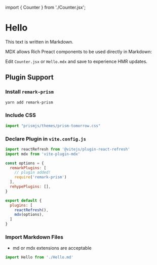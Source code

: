 import { Counter } from './Counter.jsx';

# Hello

This text is written in Markdown.

MDX allows Rich Preact components to be used directly in Markdown: <Counter/>

Edit `Counter.jsx` or `Hello.mdx` and save to experience HMR updates.

## Plugin Support

### Install `remark-prism`

```bash
yarn add remark-prism
```

### Include CSS

```javascript
import "prismjs/themes/prism-tomorrow.css"
```

### Declare Plugin in `vite.config.js`

```javascript
import reactRefresh from '@vitejs/plugin-react-refresh'
import mdx from 'vite-plugin-mdx'

const options = {
  remarkPlugins: [
    // plugin added!
    require('remark-prism')
  ],
  rehypePlugins: [],
}

export default {
  plugins: [
    reactRefresh(),
    mdx(options),
  ]
}
```

### Import Markdown Files

- md or mdx extensions are acceptable

```javascript
import Hello from './Hello.md'
```
